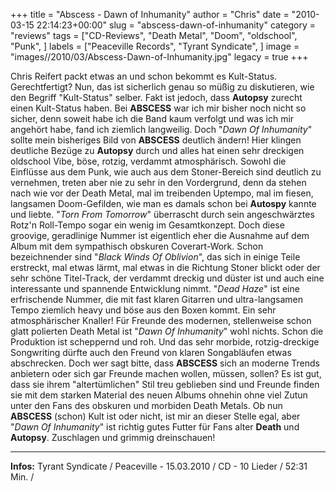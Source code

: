 +++
title = "Abscess - Dawn of Inhumanity"
author = "Chris"
date = "2010-03-15 22:14:23+00:00"
slug = "abscess-dawn-of-inhumanity"
category = "reviews"
tags = ["CD-Reviews", "Death Metal", "Doom", "oldschool", "Punk", ]
labels = ["Peaceville Records", "Tyrant Syndicate", ]
image = "images//2010/03/Abscess-Dawn-of-Inhumanity.jpg"
legacy = true
+++

Chris Reifert packt etwas an und schon bekommt es Kult-Status. Gerechtfertigt? Nun, das ist sicherlich genau so müßig zu diskutieren, wie den Begriff "Kult-Status" selber. Fakt ist jedoch, dass **Autopsy** zurecht einen Kult-Status haben. Bei **ABSCESS** war ich mir bisher noch nicht so sicher, denn soweit habe ich die Band kaum verfolgt und was ich mir angehört habe, fand ich ziemlich langweilig. Doch "_Dawn Of Inhumanity_" sollte mein bisheriges Bild von **ABSCESS** deutlich ändern! Hier klingen deutliche Bezüge zu **Autopsy** durch und alles hat einen sehr dreckigen oldschool Vibe, böse, rotzig, verdammt atmosphärisch. Sowohl die Einflüsse aus dem Punk, wie auch aus dem Stoner-Bereich sind deutlich zu vernehmen, treten aber nie zu sehr in den Vordergrund, denn da stehen nach wie vor der Death Metal, mal im treibenden Uptempo, mal im fiesen, langsamen Doom-Gefilden, wie man es damals schon bei **Autospy** kannte und liebte.
"_Torn From Tomorrow_" überrascht durch sein angeschwärztes Rotz'n Roll-Tempo sogar ein wenig im Gesamtkonzept. Doch diese groovige, geradlinige Nummer ist eigentlich eher die Ausnahme auf dem Album mit dem sympathisch obskuren Coverart-Work. Schon bezeichnender sind "_Black Winds Of Oblivion_", das sich in einige Teile erstreckt, mal etwas lärmt, mal etwas in die Richtung Stoner blickt oder der sehr schöne Titel-Track, der verdammt dreckig und düster ist und auch eine interessante und spannende Entwicklung nimmt. "_Dead Haze_" ist eine erfrischende Nummer, die mit fast klaren Gitarren und ultra-langsamen Tempo ziemlich heavy und böse aus den Boxen kommt. Ein sehr atmosphärischer Knaller!
Für Freunde des modernen, stellenweise schon glatt polierten Death Metal ist "_Dawn Of Inhumanity_" wohl nichts. Schon die Produktion ist scheppernd und roh. Und das sehr morbide, rotzig-dreckige Songwriting dürfte auch den Freund von klaren Songabläufen etwas abschrecken. Doch wer sagt bitte, dass **ABSCESS** sich an moderne Trends anbietern oder sich gar Freunde machen wollen, müssen, sollen? Es ist gut, dass sie ihrem "altertümlichen" Stil treu geblieben sind und Freunde finden sie mit dem starken Material des neuen Albums ohnehin ohne viel Zutun unter den Fans des obskuren und morbiden Death Metals.
Ob nun **ABSCESS** (schon) Kult ist oder nicht, ist mir an dieser Stelle egal, aber "_Dawn Of Inhumanity_" ist richtig gutes Futter für Fans alter **Death** und **Autopsy**. Zuschlagen und grimmig dreinschauen!





---
**Infos:**
Tyrant Syndicate / Peaceville - 15.03.2010 / 
CD - 10 Lieder / 52:31 Min. / 
